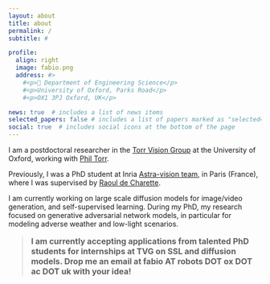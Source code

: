 ```yaml
---
layout: about
title: about
permalink: /
subtitle: #

profile:
  align: right
  image: fabio.png
  address: #>
    #<p>🏢 Department of Engineering Science</p> 
    #<p>University of Oxford, Parks Road</p>
    #<p>OX1 3PJ Oxford, UK</p>

news: true  # includes a list of news items
selected_papers: false # includes a list of papers marked as "selected={true}"
social: true  # includes social icons at the bottom of the page
---
```


<!-- Write your biography here. Tell the world about yourself. Link to your favorite [subreddit](http://reddit.com). You can put a picture in, too. The code is already in, just name your picture `prof_pic.jpg` and put it in the `img/` folder.

Put your address / P.O. box / other info right below your picture. You can also disable any these elements by editing `profile` property of the YAML header of your `_pages/about.md`. Edit `_bibliography/papers.bib` and Jekyll will render your [publications page](/al-folio/publications/) automatically.

Link to your social media connections, too. This theme is set up to use [Font Awesome icons](http://fortawesome.github.io/Font-Awesome/) and [Academicons](https://jpswalsh.github.io/academicons/), like the ones below. Add your Facebook, Twitter, LinkedIn, Google Scholar, or just disable all of them.
 -->

I am a postdoctoral researcher in the [Torr Vision 
Group](https://torrvision.com/) at the University of Oxford, working with [Phil Torr](https://www.robots.ox.ac.uk/~phst/). 

Previously, I was a PhD student at Inria [Astra-vision team](https://astra-vision.github.io/), in Paris (France), where I was supervised by [Raoul de Charette](https://team.inria.fr/rits/membres/raoul-de-charette/). 

I am currently working on large scale diffusion models for image/video generation, and self-supervised learning. During my PhD, my research focused on generative adversarial network models, in particular for modeling adverse weather and low-light scenarios.

<blockquote class="blockquote" style="font-size: 16px;font-weight: bold;">
  I am currently accepting applications from talented PhD students for internships at TVG on SSL and diffusion models. Drop me an email at fabio AT robots DOT ox DOT ac DOT uk with your idea!</blockquote>
                    
		    
                
